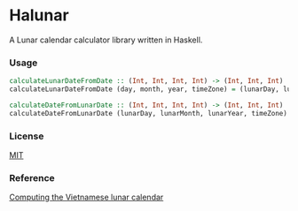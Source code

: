 # Halunar

A Lunar calendar calculator library written in Haskell.

### Usage

```hs
calculateLunarDateFromDate :: (Int, Int, Int, Int) -> (Int, Int, Int)
calculateLunarDateFromDate (day, month, year, timeZone) = (lunarDay, lunarMonth, lunarYear)
```

```hs
calculateDateFromLunarDate :: (Int, Int, Int, Int) -> (Int, Int, Int)
calculateDateFromLunarDate (lunarDay, lunarMonth, lunarYear, timeZone) = (day, month, year)
```

### License

[MIT](LICENSE)

### Reference

[Computing the Vietnamese lunar calendar](https://www.informatik.uni-leipzig.de/~duc/amlich/calrules_en.html)
